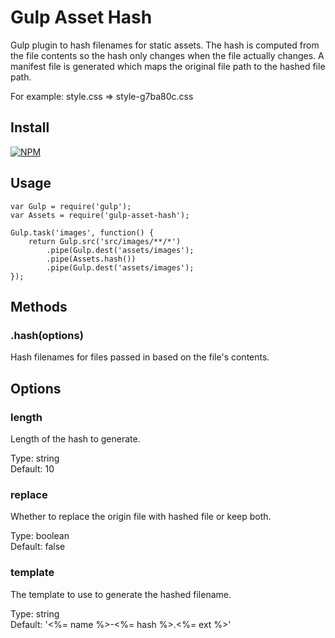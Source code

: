 # Gulp Asset Hash

Gulp plugin to hash filenames for static assets.  The hash is computed from the file contents so the hash only changes when the file actually changes.  A manifest file is generated which maps the original file path to the hashed file path. 

For example:  style.css  =>  style-g7ba80c.css



## Install

[![NPM](https://nodei.co/npm/gulp-asset-hash.png?mini=true)](https://nodei.co/npm/gulp-asset-hash/)



## Usage

```
var Gulp = require('gulp');
var Assets = require('gulp-asset-hash');

Gulp.task('images', function() {
	return Gulp.src('src/images/**/*')
		.pipe(Gulp.dest('assets/images');
		.pipe(Assets.hash())
		.pipe(Gulp.dest('assets/images');
});
```


## Methods

### .hash(options)

Hash filenames for files passed in based on the file's contents.



## Options

### length

Length of the hash to generate.

Type: string  
Default: 10


### replace

Whether to replace the origin file with hashed file or keep both.

Type: boolean  
Default: false


### template

The template to use to generate the hashed filename.

Type: string  
Default: '<%= name %>-<%= hash %>.<%= ext %>'